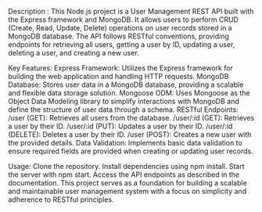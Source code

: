 Description : 
This Node.js project is a User Management REST API built with the Express framework and MongoDB. It allows users to perform CRUD (Create, Read, Update, Delete) operations on user records stored in a MongoDB database. The API follows RESTful conventions, providing endpoints for retrieving all users, getting a user by ID, updating a user, deleting a user, and creating a new user.

Key Features:
Express Framework: Utilizes the Express framework for building the web application and handling HTTP requests.
MongoDB Database: Stores user data in a MongoDB database, providing a scalable and flexible data storage solution.
Mongoose ODM: Uses Mongoose as the Object Data Modeling library to simplify interactions with MongoDB and define the structure of user data through a schema.
RESTful Endpoints:
/user (GET): Retrieves all users from the database.
/user/:id (GET): Retrieves a user by their ID.
/user/:id (PUT): Updates a user by their ID.
/user/:id (DELETE): Deletes a user by their ID.
/user (POST): Creates a new user with the provided details.
Data Validation: Implements basic data validation to ensure required fields are provided when creating or updating user records.

Usage:
Clone the repository.
Install dependencies using npm install.
Start the server with npm start.
Access the API endpoints as described in the documentation.
This project serves as a foundation for building a scalable and maintainable user management system with a focus on simplicity and adherence to RESTful principles.
